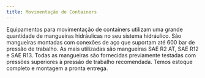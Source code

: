 ```yaml
---
title: Movimentação de Containers
---
```


Equipamentos para movimentação de containers utilizam uma grande quantidade de mangueiras hidráulicas no seu sistema hidráulico. São mangueiras montadas com conexões de aço que suportam até 600 bar de pressão de trabalho. As mais utilizadas são mangueiras SAE R2 AT, SAE R12 e SAE R13. Todas as mangueiras são fornecidas previamente testadas com pressões superiores à pressão de trabalho recomendada. Temos estoque completo e montagem a pronta entrega.
